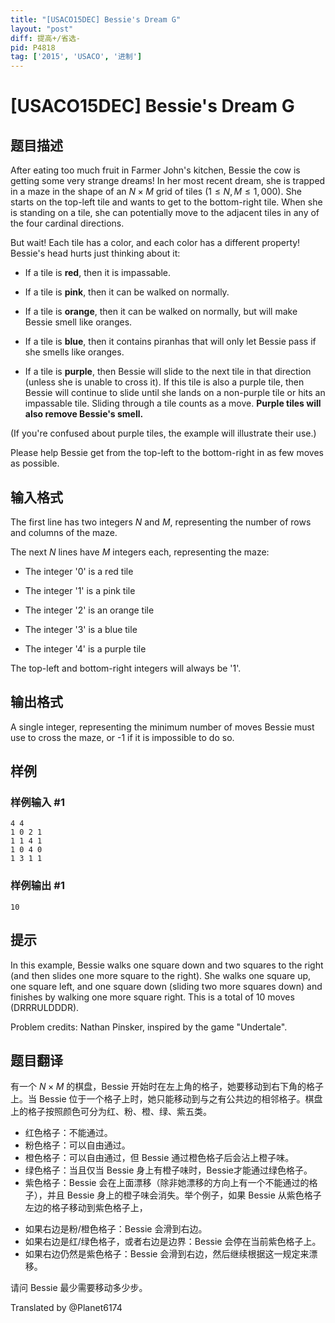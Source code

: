 ```yaml
---
title: "[USACO15DEC] Bessie's Dream G"
layout: "post"
diff: 提高+/省选-
pid: P4818
tag: ['2015', 'USACO', '进制']
---
```

# [USACO15DEC] Bessie's Dream G
## 题目描述

After eating too much fruit in Farmer John's kitchen, Bessie the cow is getting some very strange dreams! In her most recent dream, she is trapped in a maze in the shape of an $N×M$ grid of tiles $(1≤N,M≤1,000)$. She starts on the top-left tile and wants to get to the bottom-right tile. When she is standing on a tile, she can potentially move to the adjacent tiles in any of the four cardinal directions.

But wait! Each tile has a color, and each color has a different property! Bessie's head hurts just thinking about it:

- If a tile is **red**, then it is impassable.

- If a tile is **pink**, then it can be walked on normally.

- If a tile is **orange**, then it can be walked on normally, but will make Bessie smell like oranges.

- If a tile is **blue**, then it contains piranhas that will only let Bessie pass if she smells like oranges.

- If a tile is **purple**, then Bessie will slide to the next tile in that direction (unless she is unable to cross it). If this tile is also a purple tile, then Bessie will continue to slide until she lands on a non-purple tile or hits an impassable tile. Sliding through a tile counts as a move. **Purple tiles will also remove Bessie's smell.**

(If you're confused about purple tiles, the example will illustrate their use.)

Please help Bessie get from the top-left to the bottom-right in as few moves as possible. 
## 输入格式

 The first line has two integers $N$ and $M$, representing the number of rows and columns of the maze.

The next $N$ lines have $M$ integers each, representing the maze:

- The integer '0' is a red tile

- The integer '1' is a pink tile

- The integer '2' is an orange tile

- The integer '3' is a blue tile

- The integer '4' is a purple tile 

The top-left and bottom-right integers will always be '1'. 
## 输出格式

A single integer, representing the minimum number of moves Bessie must use to cross the maze, or -1 if it is impossible to do so. 
## 样例

### 样例输入 #1
```
4 4
1 0 2 1
1 1 4 1
1 0 4 0
1 3 1 1
```
### 样例输出 #1
```
10
```
## 提示

In this example, Bessie walks one square down and two squares to the right (and then slides one more square to the right). She walks one square up, one square left, and one square down (sliding two more squares down) and finishes by walking one more square right. This is a total of 10 moves (DRRRULDDDR).

Problem credits: Nathan Pinsker, inspired by the game "Undertale". 
## 题目翻译

有一个 $N\times M$ 的棋盘，Bessie 开始时在左上角的格子，她要移动到右下角的格子上。当 Bessie 位于一个格子上时，她只能移动到与之有公共边的相邻格子。棋盘上的格子按照颜色可分为红、粉、橙、绿、紫五类。

- 红色格子：不能通过。
- 粉色格子：可以自由通过。
- 橙色格子：可以自由通过，但 Bessie 通过橙色格子后会沾上橙子味。
- 绿色格子：当且仅当 Bessie 身上有橙子味时，Bessie才能通过绿色格子。
- 紫色格子：Bessie 会在上面漂移（除非她漂移的方向上有一个不能通过的格子），并且 Bessie 身上的橙子味会消失。举个例子，如果 Bessie 从紫色格子左边的格子移动到紫色格子上，
 * 如果右边是粉/橙色格子：Bessie 会滑到右边。
 * 如果右边是红/绿色格子，或者右边是边界：Bessie 会停在当前紫色格子上。
 * 如果右边仍然是紫色格子：Bessie 会滑到右边，然后继续根据这一规定来漂移。

请问 Bessie 最少需要移动多少步。

Translated by @Planet6174 

